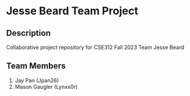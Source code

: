 # Jesse Beard Team Project

## Description
Collaborative project repository for CSE312 Fall 2023 Team Jesse Beard

## Team Members
1) Jay Pan (Jpan26)
2) Mason Gaugler (Lynxx0r)
